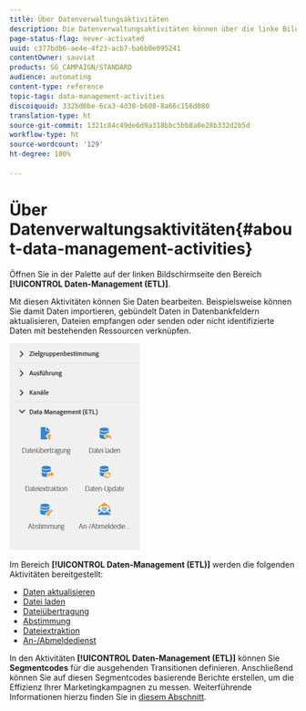 ```yaml
---
title: Über Datenverwaltungsaktivitäten
description: Die Datenverwaltungsaktivitäten können über die linke Bildschirmseite geöffnet werden.
page-status-flag: never-activated
uuid: c377bdb6-ae4e-4f23-acb7-ba6b0e095241
contentOwner: sauviat
products: SG_CAMPAIGN/STANDARD
audience: automating
content-type: reference
topic-tags: data-management-activities
discoiquuid: 332bd6be-6ca3-4d38-b608-8a66c156d080
translation-type: ht
source-git-commit: 1321c84c49de6d9a318bbc5bb8a0e28b332d2b5d
workflow-type: ht
source-wordcount: '129'
ht-degree: 100%

---
```



# Über Datenverwaltungsaktivitäten{#about-data-management-activities}

Öffnen Sie in der Palette auf der linken Bildschirmseite den Bereich **[!UICONTROL Daten-Management (ETL)]**.

Mit diesen Aktivitäten können Sie Daten bearbeiten. Beispielsweise können Sie damit Daten importieren, gebündelt Daten in Datenbankfeldern aktualisieren, Dateien empfangen oder senden oder nicht identifizierte Daten mit bestehenden Ressourcen verknüpfen.

![](assets/wkf_etl_activities.png)

Im Bereich **[!UICONTROL Daten-Management (ETL)]** werden die folgenden Aktivitäten bereitgestellt:

* [Daten aktualisieren](../../automating/using/update-data.md)
* [Datei laden](../../automating/using/load-file.md)
* [Dateiübertragung](../../automating/using/transfer-file.md)
* [Abstimmung](../../automating/using/reconciliation.md)
* [Dateiextraktion](../../automating/using/extract-file.md)
* [An-/Abmeldedienst](../../automating/using/subscription-services.md)

In den Aktivitäten **[!UICONTROL Daten-Management (ETL)]** können Sie **Segmentcodes** für die ausgehenden Transitionen definieren. Anschließend können Sie auf diesen Segmentcodes basierende Berichte erstellen, um die Effizienz Ihrer Marketingkampagnen zu messen. Weiterführende Informationen hierzu finden Sie in [diesem Abschnitt](../../reporting/using/creating-a-report-workflow-segment.md).
